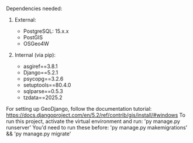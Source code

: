 Dependencies needed:
1. External:
   - PostgreSQL: 15.x.x
   - PostGIS
   - OSGeo4W

2. Internal (via pip):
   - asgiref==3.8.1
   - Django==5.2.1
   - psycopg==3.2.6
   - setuptools==80.4.0
   - sqlparse==0.5.3
   - tzdata==2025.2

For setting up GeoDjango, follow the documentation tutorial: https://docs.djangoproject.com/en/5.2/ref/contrib/gis/install/#windows
To run this project, activate the virtual environment and run: 'py manage.py runserver'
You'd need to run these before: 'py manage.py makemigrations' && 'py manage.py migrate'
